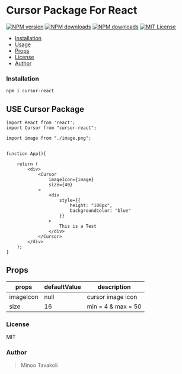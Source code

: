 # Cursor Package For React

[![NPM version][npm-version-image]][npm-url] [![NPM downloads][npm-downloads-size-image]][npm-url] [![NPM downloads][npm-downloads-image]][downloads-url] [![MIT License][license-image]][license-url]

- [Installation](#installation)
- [Usage](#USE)
- [Props](#Props)
- [License](#license)
- [Author](#author)

### Installation

```
npm i cursor-react
```

## USE Cursor Package

```
import React from 'react';
import Cursor from "cursor-react";

import image from "./image.png";


function App(){

    return (
        <div>
            <Cursor
                imageIcon={image}
                size={40}
            >
                <div
                    style={{
                        height: "100px",
                        backgroundColor: "blue"
                    }}
                >
                    This is a Test
                </div>
            </Cursor>
        </div>
    );
}

```

## Props

| props     | defaultValue | description        |
| --------- | ------------ | ------------------ |
| imageIcon | null         | cursor image icon  |
| size      | 16           | min = 4 & max = 50 |

### License

MIT

### Author

> Minoo Tavakoli

[license-image]: http://img.shields.io/npm/l/cursor-react.svg?style=flat
[license-url]: LICENSE
[npm-url]: https://npmjs.org/package/cursor-react
[npm-version-image]: http://img.shields.io/npm/v/cursor-react.svg?style=flat
[npm-downloads-image]: http://img.shields.io/npm/dm/cursor-react.svg?style=flat
[npm-downloads-size-image]: https://img.shields.io/bundlephobia/minzip/cursor-react.svg?style=flat
[downloads-url]: https://npmcharts.com/compare/cursor-react?minimal=true
